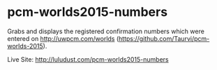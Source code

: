 # pcm-worlds2015-numbers
Grabs and displays the registered confirmation numbers which were entered on http://uwpcm.com/worlds (https://github.com/Taurvi/pcm-worlds-2015).

Live Site: http://luludust.com/pcm-worlds2015-numbers